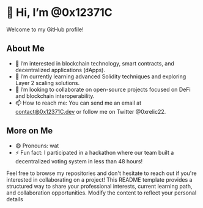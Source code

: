 # 👋 Hi, I’m @0x12371C

Welcome to my GitHub profile!

## About Me
- 👀 I’m interested in blockchain technology, smart contracts, and decentralized applications (dApps).
- 🌱 I’m currently learning advanced Solidity techniques and exploring Layer 2 scaling solutions.
- 💞️ I’m looking to collaborate on open-source projects focused on DeFi and blockchain interoperability.
- 📫 How to reach me: You can send me an email at contact@0x12371C.dev or follow me on Twitter @0xrelic22.

## More on Me
- 😄 Pronouns: wat
- ⚡ Fun fact: I participated in a hackathon where our team built a decentralized voting system in less than 48 hours!

Feel free to browse my repositories and don't hesitate to reach out if you're interested in collaborating on a project!
This README template provides a structured way to share your professional interests, current learning path, and collaboration opportunities. Modify the content to reflect your personal details 
